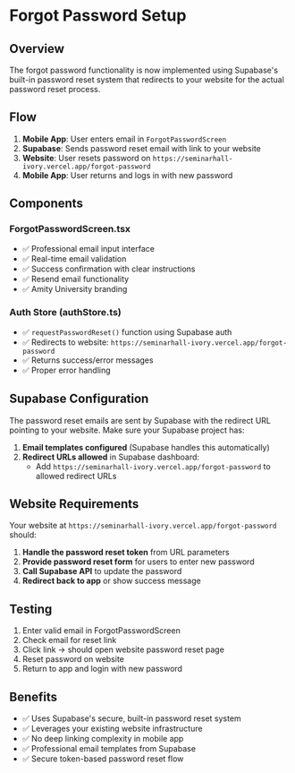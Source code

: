 # Forgot Password Setup

## Overview

The forgot password functionality is now implemented using Supabase's built-in password reset system that redirects to your website for the actual password reset process.

## Flow

1. **Mobile App**: User enters email in `ForgotPasswordScreen`
2. **Supabase**: Sends password reset email with link to your website
3. **Website**: User resets password on `https://seminarhall-ivory.vercel.app/forgot-password`
4. **Mobile App**: User returns and logs in with new password

## Components

### ForgotPasswordScreen.tsx

- ✅ Professional email input interface
- ✅ Real-time email validation
- ✅ Success confirmation with clear instructions
- ✅ Resend email functionality
- ✅ Amity University branding

### Auth Store (authStore.ts)

- ✅ `requestPasswordReset()` function using Supabase auth
- ✅ Redirects to website: `https://seminarhall-ivory.vercel.app/forgot-password`
- ✅ Returns success/error messages
- ✅ Proper error handling

## Supabase Configuration

The password reset emails are sent by Supabase with the redirect URL pointing to your website. Make sure your Supabase project has:

1. **Email templates configured** (Supabase handles this automatically)
2. **Redirect URLs allowed** in Supabase dashboard:
   - Add `https://seminarhall-ivory.vercel.app/forgot-password` to allowed redirect URLs

## Website Requirements

Your website at `https://seminarhall-ivory.vercel.app/forgot-password` should:

1. **Handle the password reset token** from URL parameters
2. **Provide password reset form** for users to enter new password
3. **Call Supabase API** to update the password
4. **Redirect back to app** or show success message

## Testing

1. Enter valid email in ForgotPasswordScreen
2. Check email for reset link
3. Click link → should open website password reset page
4. Reset password on website
5. Return to app and login with new password

## Benefits

- ✅ Uses Supabase's secure, built-in password reset system
- ✅ Leverages your existing website infrastructure
- ✅ No deep linking complexity in mobile app
- ✅ Professional email templates from Supabase
- ✅ Secure token-based password reset flow
